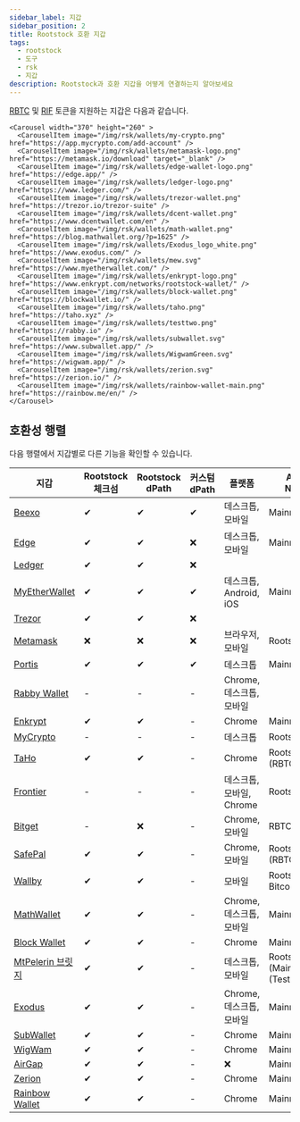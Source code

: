 ```yaml
---
sidebar_label: 지갑
sidebar_position: 2
title: Rootstock 호환 지갑
tags:
  - rootstock
  - 도구
  - rsk
  - 지갑
description: Rootstock과 호환 지갑을 어떻게 연결하는지 알아보세요
---
```


[RBTC](/concepts/rbtc/) 및 [RIF](/concepts/rif-suite/token) 토큰을 지원하는 지갑은 다음과 같습니다.

```mdx-code-block
<Carousel width="370" height="260" >
  <CarouselItem image="/img/rsk/wallets/my-crypto.png" href="https://app.mycrypto.com/add-account" />
  <CarouselItem image="/img/rsk/wallets/metamask-logo.png" href="https://metamask.io/download" target="_blank" />
  <CarouselItem image="/img/rsk/wallets/edge-wallet-logo.png" href="https://edge.app/" />
  <CarouselItem image="/img/rsk/wallets/ledger-logo.png" href="https://www.ledger.com/" />
  <CarouselItem image="/img/rsk/wallets/trezor-wallet.png" href="https://trezor.io/trezor-suite" />
  <CarouselItem image="/img/rsk/wallets/dcent-wallet.png" href="https://www.dcentwallet.com/en" />
  <CarouselItem image="/img/rsk/wallets/math-wallet.png" href="https://blog.mathwallet.org/?p=1625" />
  <CarouselItem image="/img/rsk/wallets/Exodus_logo_white.png" href="https://www.exodus.com/" />
  <CarouselItem image="/img/rsk/wallets/mew.svg" href="https://www.myetherwallet.com/" />
  <CarouselItem image="/img/rsk/wallets/enkrypt-logo.png" href="https://www.enkrypt.com/networks/rootstock-wallet/" />
  <CarouselItem image="/img/rsk/wallets/block-wallet.png" href="https://blockwallet.io/" />
  <CarouselItem image="/img/rsk/wallets/taho.png" href="https://taho.xyz" />
  <CarouselItem image="/img/rsk/wallets/testtwo.png" href="https://rabby.io" />
  <CarouselItem image="/img/rsk/wallets/subwallet.svg" href="https://www.subwallet.app/" />
  <CarouselItem image="/img/rsk/wallets/WigwamGreen.svg" href="https://wigwam.app/" />
  <CarouselItem image="/img/rsk/wallets/zerion.svg" href="https://zerion.io/" />
  <CarouselItem image="/img/rsk/wallets/rainbow-wallet-main.png" href="https://rainbow.me/en/" />
</Carousel>
```

## 호환성 행렬

다음 행렬에서 지갑별로 다른 기능을 확인할 수 있습니다.

| 지갑                                                            | Rootstock 체크섬 | Rootstock dPath | 커스텀 dPath | 플랫폼                | Available Networks                                                           |
| ------------------------------------------------------------- | ------------- | --------------- | --------- | ------------------ | ---------------------------------------------------------------------------- |
| [Beexo](https://beexo.com)                                    | ✔             | ✔               | ✔         | 데스크톱, 모바일          | Mainnet                                                                      |
| [Edge](https://edge.app/)                                     | ✔             | ✔               | ❌         | 데스크톱, 모바일          | Mainnet, Testnet                                                             |
| [Ledger](https://www.ledger.com/)                             | ✔             | ✔               | ❌         |                    |                                                                              |
| [MyEtherWallet](https://www.myetherwallet.com/)               | ✔             | ✔               | ✔         | 데스크톱, Android, iOS | Mainnet, Testnet                                                             |
| [Trezor](https://trezor.io/trezor-suite)                      | ✔             | ✔               | ❌         |                    |                                                                              |
| [Metamask](/dev-tools/wallets/metamask)                       | ❌             | ❌               | ❌         | 브라우저, 모바일          | Rootstock(RBTC)                                           |
| [Portis](https://www.portis.io/)                              | ✔             | ✔               | ✔         | 데스크톱               | Mainnet                                                                      |
| [Rabby Wallet](https://rabby.io)                              | -             | -               | -         | Chrome, 데스크톱, 모바일  |                                                                              |
| [Enkrypt](https://www.enkrypt.com/networks/rootstock-wallet/) | ✔             | ✔               | -         | Chrome             | Mainnet, Testnet                                                             |
| [MyCrypto](https://mycrypto.com/)                             | -             | -               | -         | 데스크톱               | Rootstock(RBTC)                                           |
| [TaHo](https://taho.xyz)                                      | ✔             | ✔               | -         | Chrome             | Rootstock (RBTC), Mainnet                                 |
| [Frontier](https://www.frontier.xyz/browser-extension)        | -             | -               | -         | 데스크톱, 모바일, Chrome  | Rootstock(RBTC)                                           |
| [Bitget](https://web3.bitget.com/en/)                         | -             | ❌               | -         | Chrome, 모바일        | RBTC                                                                         |
| [SafePal](https://www.safepal.com/en/extension)               | ✔             | ✔               | -         | Chrome, 모바일        | Rootstock (RBTC), Mainnet                                 |
| [Wallby](https://wallby.app/)                                 | ✔             | ✔               | -         | 모바일                | Rootstock(RBTC), Bitcoin                                  |
| [MathWallet](https://blog.mathwallet.org/?p=1625)             | ✔             | ✔               | -         | Chrome, 데스크톱, 모바일  | Mainnet                                                                      |
| [Block Wallet](https://blockwallet.io/)                       | ✔             | ✔               | -         | Chrome             | Mainnet                                                                      |
| [MtPelerin 브릿지](https://www.mtpelerin.com/bridge-wallet)      | ✔             | ✔               | -         | 데스크톱, 모바일          | Rootstock (Mainnet), Bitcoin (Testnet) |
| [Exodus](https://www.exodus.com/)                             | ✔             | ✔               | -         | Chrome, 데스크톱, 모바일  | Mainnet                                                                      |
| [SubWallet](https://www.subwallet.app/)                       | ✔             | ✔               | -         | Chrome             | Mainnet, Testnet                                                             |
| [WigWam](https://wigwam.app/)                                 | ✔             | ✔               | -         | Chrome             | Mainnet, Testnet                                                             |
| [AirGap](https://airgap.it/)                                  | ✔             | ✔               | -         | ❌                  | Mainnet                                                                      |
| [Zerion](https://zerion.io/)                                  | ✔             | ✔               | -         | Chrome             | Mainnet, Testnet                                                             |
| [Rainbow Wallet](https://rainbow.me/en/)                      | ✔             | ✔               | -         | Chrome             | Mainnet, Testnet                                                             |





